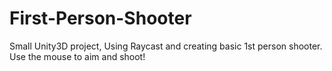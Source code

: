 # First-Person-Shooter
Small Unity3D project, Using Raycast and creating basic 1st person shooter.
Use the mouse to aim and shoot!
